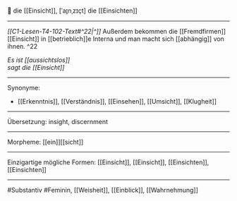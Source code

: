 🔴 die [[Einsicht]], [ˈaɪ̯nˌzɪçt]
die [[Einsichten]]

---
*[[C1-Lesen-T4-102-Text#^22|^]]* Außerdem bekommen die [[Fremdfirmen]] [[Einsicht]] in [[betrieblich]]e Interna und man macht sich [[abhängig]] von ihnen. ^22


*Es ist [[aussichtslos]]*  
*sagt die [[Einsicht]]*  


---
Synonyme:
- [[Erkenntnis]], [[Verständnis]], [[Einsehen]], [[Umsicht]], [[Klugheit]]

---
Übersetzung: insight, discernment

---
Morpheme:
[[ein]][[sicht]]

---
Einzigartige mögliche Formen: [[Einsicht]], [[Einsicht]], [[Einsichten]], [[Einsichten]]

---
#Substantiv #Feminin, [[Weisheit]], [[Einblick]], [[Wahrnehmung]]